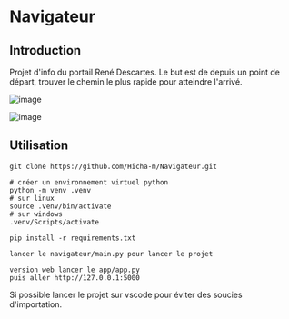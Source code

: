 # Navigateur

## Introduction

Projet d'info du portail René Descartes.
Le but est de depuis un point de départ, trouver le chemin le plus rapide pour atteindre l'arrivé.

![image](https://github.com/Hicha-m/Navigateur/assets/68863445/45b76116-7b39-46c5-b9a9-4c67a6d07d39)

![image](https://github.com/Hicha-m/Navigateur/assets/68863445/96d72c71-b5bd-4256-bb48-83b2f458135d)

## Utilisation

```
git clone https://github.com/Hicha-m/Navigateur.git

# créer un environnement virtuel python 
python -m venv .venv
# sur linux
source .venv/bin/activate
# sur windows
.venv/Scripts/activate

pip install -r requirements.txt

lancer le navigateur/main.py pour lancer le projet

version web lancer le app/app.py
puis aller http://127.0.0.1:5000
```
Si possible lancer le projet sur vscode pour éviter des soucies d'importation.
